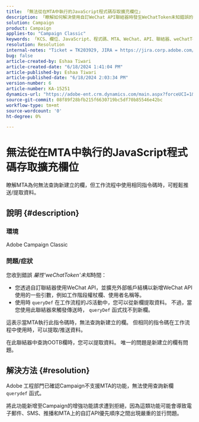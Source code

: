 ```yaml
---
title: 「無法從在MTA中執行的JavaScript程式碼存取擴充欄位」
description: 「瞭解如何解決使用自訂WeChat API聯結器時發生WeChatToken未知錯誤的問題。」
solution: Campaign
product: Campaign
applies-to: "Campaign Classic"
keywords: 「KCS、欄位、JavaScript、程式碼、MTA、WeChat、API、聯結器、weChatToken、錯誤、自訂、工作流程、指令碼、OOTB」
resolution: Resolution
internal-notes: "Ticket = TK203929, JIRA = https://jira.corp.adobe.com/browse/NEO-20460, https://jira.corp.adobe.com/browse/NEO-20648"
bug: false
article-created-by: Eshaa Tiwari
article-created-date: "6/18/2024 1:41:04 PM"
article-published-by: Eshaa Tiwari
article-published-date: "6/18/2024 2:03:34 PM"
version-number: 6
article-number: KA-15251
dynamics-url: "https://adobe-ent.crm.dynamics.com/main.aspx?forceUCI=1&pagetype=entityrecord&etn=knowledgearticle&id=b39d8667-782d-ef11-840a-6045bd029b18"
source-git-commit: 08f89f28bfb215f6630719bc5df70b85546e42bc
workflow-type: tm+mt
source-wordcount: '0'
ht-degree: 0%

---
```


# 無法從在MTA中執行的JavaScript程式碼存取擴充欄位


瞭解MTA為何無法查詢新建立的欄，但工作流程中使用相同指令碼時，可輕鬆推送/提取資料。

## 說明 {#description}


### 環境

Adobe Campaign Classic

### <b>問題/症狀</b>

您收到錯誤 *屬性&#39;weChatToken&#39;未知*&#x200B;時間：

- 您透過自訂聯結器使用WeChat API，並擴充外部帳戶結構以新增WeChat API使用的一些引數，例如工作階段權杖欄、使用者名稱等。
- 使用時 `queryDef` 在工作流程的JS活動中，您可以從新欄提取資料。 不過，當您使用此聯結器來觸發傳送時， `queryDef` 函式找不到新欄。


這表示當MTA執行此指令碼時，無法查詢新建立的欄。 但相同的指令碼在工作流程中使用時，可以提取/推送資料。

在此聯結器中查詢OOTB欄時，您可以提取資料。 唯一的問題是新建立的欄有問題。


## 解決方法 {#resolution}




Adobe<b> </b>工程部門已確認Campaign不支援MTA的功能，無法使用查詢新欄 `querydef` 函式。



將此功能新增至Campaign的增強功能請求遭到拒絕，因為這類功能可能會導致電子郵件、SMS、推播和MTA上的自訂API優先順序之間出現嚴重的並行問題。
